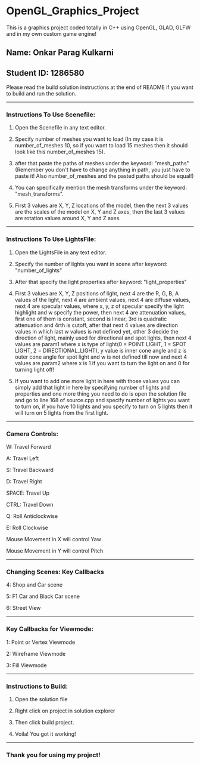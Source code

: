 # OpenGL_Graphics_Project
This is a graphics project coded totally in C++ using OpenGL, GLAD, GLFW and in my own custom game engine!

## Name: Onkar Parag Kulkarni 

## Student ID: 1286580

Please read the build solution instructions at the end of README if you want to build and run the solution.

---

### Instructions To Use Scenefile:

1) Open the Scenefile in any text editor.

2) Specify number of meshes you want to load (In my case it is number_of_meshes 10, so if you want to load 15 meshes then it should look like this number_of_meshes 15).

3) after that paste the paths of meshes under the keyword: "mesh_paths" (Remember you don't have to change anything in path, you just have to paste it! Also number_of_meshes and the pasted paths should be equal!)

4) You can specifically mention the mesh transforms under the keyword: "mesh_transforms".

5) First 3 values are X, Y, Z locations of the model, then the next 3 values are the scales of the model on X, Y and Z axes, then the last 3 values are rotation values around X, Y and Z axes.

---

### Instructions To Use LightsFile:

1) Open the LightsFile in any text editor.

2) Specify the number of lights you want in scene after keyword: "number_of_lights"

3) After that specify the light properties after keyword: "light_properties"

4) First 3 values are X, Y, Z positions of light, next 4 are the R, G, B, A values of the light, next 4 are ambient values, next 4 are diffuse values, next 4 are specular values, where x, y, z of specular specify the light highlight and w specify the power, then next 4 are attenuation values, first one of them is constant, second is linear, 3rd is quadratic attenuation and 4rth is cutoff, after that next 4 values are direction values in which last w values is not defined yet, other 3 decide the direction of light, mainly used for directional and spot lights, then next 4 values are param1 where x is type of light(0 = POINT LIGHT, 1 = SPOT LIGHT, 2 = DIRECTIONAL_LIGHT), y value is inner cone angle and z is outer cone angle for spot light and w is not defined till now and next 4 values are param2 where x is 1 if you want to turn the light on and 0 for turning light off!

5) If you want to add one more light in here with those values you can simply add that light in here by specifying number of lights and properties and one more thing you need to do is open the solution file and go to line 168 of source.cpp and specify number of lights you want to turn on, if you have 10 lights and you specify to turn on 5 lights then it will turn on 5 lights from the first light.

---

### Camera Controls:

W: Travel Forward

A: Travel Left 

S: Travel Backward

D: Travel Right

SPACE: Travel Up

CTRL: Travel Down

Q: Roll Anticlockwise

E: Roll Clockwise

Mouse Movement in X will control Yaw

Mouse Movement in Y will control Pitch

---

### Changing Scenes: Key Callbacks

4: Shop and Car scene

5: F1 Car and Black Car scene

6: Street View

---

### Key Callbacks for Viewmode:

1: Point or Vertex Viewmode

2: Wireframe Viewmode

3: Fill Viewmode

---

### Instructions to Build:

1) Open the solution file

2) Right click on project in solution explorer

3) Then click build project.

4) Voila! You got it working!

---

### Thank you for using my project!
